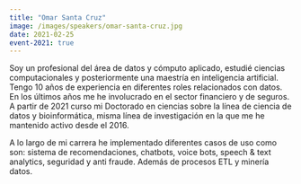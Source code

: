 ```yaml
---
title: "Omar Santa Cruz"
image: /images/speakers/omar-santa-cruz.jpg
date: 2021-02-25
event-2021: true
---
```


Soy un profesional del área de datos y cómputo aplicado, estudié ciencias computacionales y posteriormente una maestría en inteligencia artificial. Tengo 10 años de experiencia en diferentes roles relacionados con datos. En los últimos años me he involucrado en el sector financiero y de seguros. A partir de 2021 curso mi Doctorado en ciencias sobre la línea de ciencia de datos y bioinformática, misma línea de investigación en la que me he mantenido activo desde el 2016.

A lo largo de mi carrera he implementado diferentes casos de uso como son: sistema de recomendaciones, chatbots, voice bots, speech &amp; text analytics, seguridad y anti fraude. Además de procesos ETL y minería datos.
